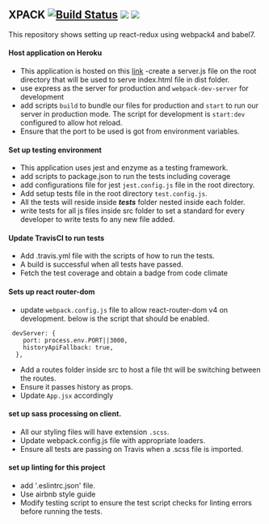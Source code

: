 ## XPACK  [![Build Status](https://travis-ci.org/koechkevin/xpack.svg?branch=master)](https://travis-ci.org/koechkevin/xpack) <a href="https://codeclimate.com/github/koechkevin/xpack/maintainability"><img src="https://api.codeclimate.com/v1/badges/0037c1253be6c302a75a/maintainability" /></a> <a href="https://codeclimate.com/github/koechkevin/xpack/test_coverage"><img src="https://api.codeclimate.com/v1/badges/0037c1253be6c302a75a/test_coverage" /></a>

This repository shows setting up react-redux using webpack4 and babel7.
#### Host application on Heroku

- This application is hosted on this [link](https://webpack-app.herokuapp.com/)
-create a server.js file on the root directory that will be used to serve index.html file in dist folder.
- use express as the server for production and `webpack-dev-server` for development
- add scripts `build` to bundle our files for production and `start` to run our server in production mode. The script for development is  `start:dev` configured to allow hot reload.
- Ensure that the port to be used is got from environment variables.

#### Set up testing environment

- This application uses jest and enzyme as a testing framework.
- add scripts to package.json to run the tests including coverage
- add configurations file for jest `jest.config.js` file in the root directory.
- Add setup tests file in the root directory `test.config.js`.
- All the tests will reside inside ___tests___ folder nested inside each folder.
- write tests for all js files inside src folder to set a standard for every developer to  write tests fo any new file added.


#### Update TravisCI to run tests
- Add .travis.yml file with the scripts of how to run the tests.
- A build is successful when all tests have passed.
- Fetch the test coverage and obtain a badge from code climate

#### Sets up react router-dom
- update `webpack.config.js` file to allow react-router-dom v4 on development. below is the script that should be enabled.
```$xslt
 devServer: {
    port: process.env.PORT||3000,
    historyApiFallback: true,
  },
```
- Add a routes folder inside src to host a file tht will be switching between the routes. 
- Ensure it passes history as props.
- Update `App.jsx` accordingly

#### set up sass processing on client.
- All our styling files will have extension `.scss`.
- Update webpack.config.js file with appropriate loaders.
- Ensure all tests are passing on Travis when a .scss file is imported.

#### set up linting for this project
- add '.eslintrc.json' file.
- Use airbnb style guide
- Modify testing script to ensure the test script checks for linting errors before running the tests.
